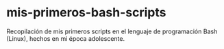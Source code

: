 # mis-primeros-bash-scripts

 Recopilación de mis primeros scripts en el lenguaje de programación Bash (Linux), hechos en mi época adolescente.
